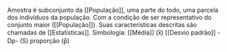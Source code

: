 Amostra é subconjunto da [[População]], uma parte do todo, uma parcela dos indivíduos da população. Com a condição de ser representativo do conjunto maior ([[População]]).
Suas características descritas são chamadas de [[Estatísticas]].
Simbologia:
[[Média]] (x̅)
[[Desvio padrão]] -Dp- (S)
proporção (p̅)
